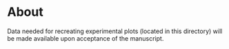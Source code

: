 # About

Data needed for recreating experimental plots (located in this directory) will be made available upon acceptance of the manuscript.
